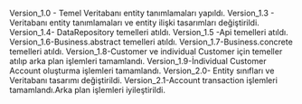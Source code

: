 Version_1.0 - Temel Veritabanı entity tanımlamaları yapıldı.
Version_1.3 - Veritabanı entity tanımlamaları ve entity ilişki tasarımları değiştirildi.
Version_1.4- DataRepository temelleri atıldı.
Version_1.5 -Api temelleri atıldı.
Version_1.6-Business.abstract temelleri atıldı.
Version_1.7-Business.concrete temelleri atıldı.
Version_1.8-Customer ve individual Customer için temeller atılıp arka plan işlemleri tamamlandı.
Version_1.9-İndividual Customer Account oluşturma işlemleri tamamlandı.
Version_2.0- Entity sınıfları ve Veritabanı tasarımı değiştirildi.
Version_2.1-Account transaction işlemleri tamamlandı.Arka plan işlemleri iyileştirildi.
